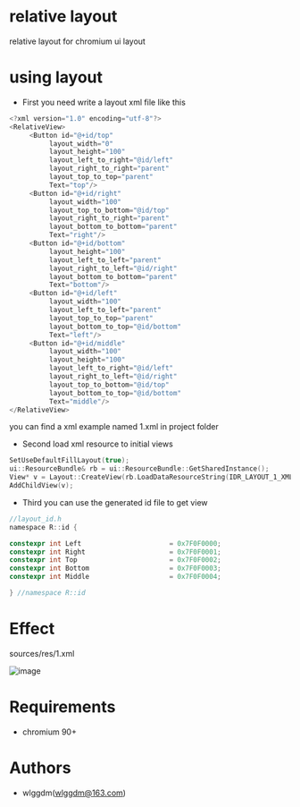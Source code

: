 # relative layout

relative layout for chromium ui layout

# using layout

* First you need write a layout xml file like this

```c
<?xml version="1.0" encoding="utf-8"?>
<RelativeView>
     <Button id="@+id/top"
          layout_width="0"
          layout_height="100"
          layout_left_to_right="@id/left"
          layout_right_to_right="parent"
          layout_top_to_top="parent"
          Text="top"/>
     <Button id="@+id/right"
          layout_width="100"
          layout_top_to_bottom="@id/top"
          layout_right_to_right="parent"
          layout_bottom_to_bottom="parent"
          Text="right"/>
     <Button id="@+id/bottom"
          layout_height="100"
          layout_left_to_left="parent"
          layout_right_to_left="@id/right"
          layout_bottom_to_bottom="parent"
          Text="bottom"/>
     <Button id="@+id/left"
          layout_width="100"
          layout_left_to_left="parent"
          layout_top_to_top="parent"
          layout_bottom_to_top="@id/bottom"
          Text="left"/>   
     <Button id="@+id/middle"
          layout_width="100"
          layout_height="100"
          layout_left_to_right="@id/left"
          layout_right_to_left="@id/right"
          layout_top_to_bottom="@id/top"
          layout_bottom_to_top="@id/bottom"
          Text="middle"/>
</RelativeView>
```
you can find a xml example named 1.xml in project folder

* Second load xml resource to initial views
```c
SetUseDefaultFillLayout(true);
ui::ResourceBundle& rb = ui::ResourceBundle::GetSharedInstance();
View* v = Layout::CreateView(rb.LoadDataResourceString(IDR_LAYOUT_1_XML));
AddChildView(v);
```
* Third you can use the generated id file to get view
```c
//layout_id.h
namespace R::id { 

constexpr int Left                      = 0x7F0F0000;
constexpr int Right                     = 0x7F0F0001;
constexpr int Top                       = 0x7F0F0002;
constexpr int Bottom                    = 0x7F0F0003;
constexpr int Middle                    = 0x7F0F0004;

} //namespace R::id
```

# Effect
sources/res/1.xml

![image](https://user-images.githubusercontent.com/11361001/137422245-15cac355-97e6-49a8-925c-24af6fd93285.png)

# Requirements
* chromium 90+

# Authors
* wlggdm(wlggdm@163.com)
